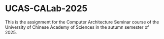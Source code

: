 # UCAS-CALab-2025

This is the assignment for the Computer Architecture Seminar course of the University of Chinese Academy of Sciences in the autumn semester of 2025.
